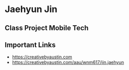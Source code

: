 # Jaehyun Jin

## Class Project Mobile Tech

## Important Links

- https://creativebyaustin.com
- https://creativebyaustin.com/aau/wnm617/jin.jaehyun